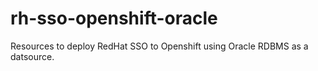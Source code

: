 # rh-sso-openshift-oracle
Resources to deploy RedHat SSO to Openshift using Oracle RDBMS as a datsource.
